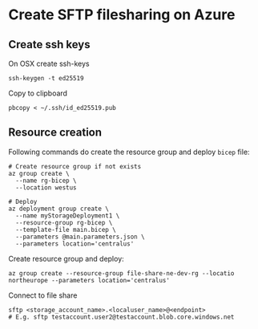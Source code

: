 # Create SFTP filesharing on Azure

## Create ssh keys

On OSX create ssh-keys
```
ssh-keygen -t ed25519 
```

Copy to clipboard
```
pbcopy < ~/.ssh/id_ed25519.pub
```

## Resource creation

Following commands do create the resource group and deploy `bicep` file:
```
# Create resource group if not exists
az group create \
  --name rg-bicep \
  --location westus

# Deploy 
az deployment group create \
  --name myStorageDeployment1 \
  --resource-group rg-bicep \
  --template-file main.bicep \
  --parameters @main.parameters.json \
  --parameters location='centralus'
```

Create resource group and deploy:
```
az group create --resource-group file-share-ne-dev-rg --locatio northeurope --parameters location='centralus'
```

Connect to file share
```
sftp <storage_account_name>.<localuser_name>@<endpoint>
# E.g. sftp testaccount.user2@testaccount.blob.core.windows.net
